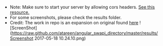 * Note: Make sure to start your server by allowing cors headers. [See this resource.](https://enable-cors.org/) 
* For some screenshots, please check the results folder.
* Credit: The work in repo is an expansion on original found [here](http://blog.aashni.me/2016/08/angularjs-an-introduction/)
![ScreenShot](https://raw.github.com/atareen/angular_swapi_directory/master/results/Screenshot 2017-05-18 10.24.10.png)
